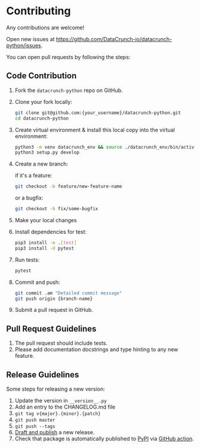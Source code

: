# Contributing

Any contributions are welcome!

Open new issues at https://github.com/DataCrunch-io/datacrunch-python/issues.

You can open pull requests by following the steps:

## Code Contribution

1. Fork the `datacrunch-python` repo on GitHub.

2. Clone your fork locally:

   ```bash
   git clone git@github.com:{your_username}/datacrunch-python.git
   cd datacrunch-python
   ```

3. Create virtual environment & install this local copy into the virtual environment:

   ```bash
   python3 -m venv datacrunch_env && source ./datacrunch_env/bin/activate
   python3 setup.py develop
   ```

4. Create a new branch:

   if it's a feature:

   ```bash
   git checkout -b feature/new-feature-name
   ```

   or a bugfix:

   ```bash
   git checkout -b fix/some-bugfix
   ```

5. Make your local changes

6. Install dependencies for test:

   ```bash
   pip3 install -e .[test]
   pip3 install -U pytest
   ```

7. Run tests:

   ```bash
   pytest
   ```

8. Commit and push:

   ```bash
   git commit .am "Detailed commit message"
   git push origin {branch-name}
   ```

9. Submit a pull request in GitHub.

## Pull Request Guidelines

1. The pull request should include tests.
2. Please add documentation docstrings and type hinting to any new feature.

## Release Guidelines

Some steps for releasing a new version:

1. Update the version in `__version__.py`
2. Add an entry to the CHANGELOG.md file
3. `git tag v{major}.{minor}.{patch}`
4. `git push master`
5. `git push --tags`
6. [Draft and publish](https://github.com/DataCrunch-io/datacrunch-python/releases) a new release.
7. Check that package is automatically published to [PyPI](https://pypi.org/project/datacrunch/) via [GitHub action](https://github.com/DataCrunch-io/datacrunch-python/actions/workflows/publish_package.yml).
